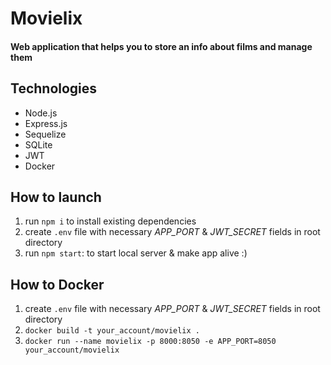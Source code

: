 # Movielix
#### Web application that helps you to store an info about films and manage them

## Technologies
- Node.js
- Express.js
- Sequelize
- SQLite
- JWT
- Docker

## How to launch
1. run `npm i` to install existing dependencies
2. create `.env` file with necessary *APP_PORT* & *JWT_SECRET* fields in root directory
3. run `npm start`:  to start local server & make app alive :)

## How to Docker
1. create `.env` file with necessary *APP_PORT* & *JWT_SECRET* fields in root directory
2. `docker build -t your_account/movielix .`
3. `docker run --name movielix -p 8000:8050 -e APP_PORT=8050 your_account/movielix`
